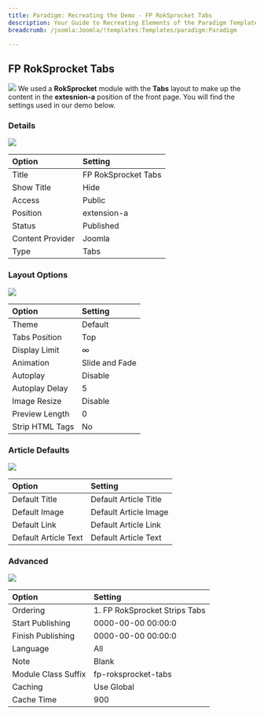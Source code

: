 ```yaml
---
title: Paradigm: Recreating the Demo - FP RokSprocket Tabs
description: Your Guide to Recreating Elements of the Paradigm Template for Joomla
breadcrumb: /joomla:Joomla/!templates:Templates/paradigm:Paradigm

---
```


FP RokSprocket Tabs
-----
![][tabs1]
We used a **RokSprocket** module with the **Tabs** layout to make up the content in the **extesnion-a** position of the front page. You will find the settings used in our demo below.

### Details
![][tabs2]

| Option | Setting |
|:------|:-------|
| Title | FP RokSprocket Tabs |
| Show Title | Hide |
| Access | Public |
| Position | extension-a |
| Status | Published |
| Content Provider | Joomla |
| Type | Tabs |

### Layout Options
![][tabs3]

| Option | Setting |
|:------|:-------|
| Theme | Default |
| Tabs Position | Top |
| Display Limit | ∞ |
| Animation | Slide and Fade |
| Autoplay | Disable |
| Autoplay Delay | 5 |
| Image Resize | Disable |
| Preview Length | 0 |
| Strip HTML Tags | No |

### Article Defaults
![][tabs4]

| Option | Setting |
|:------|:-------|
| Default Title | Default Article Title |
| Default Image | Default Article Image|
| Default Link | Default Article Link |
| Default Article Text | Default Article Text |

### Advanced
![][tabs5]

| Option | Setting |
|:------|:-------|
| Ordering | 1. FP RokSprocket Strips Tabs |
| Start Publishing | 0000-00-00 00:00:0 |
| Finish Publishing | 0000-00-00 00:00:0 |
| Language | All |
| Note | Blank |
| Module Class Suffix | fp-roksprocket-tabs |
| Caching | Use Global |
| Cache Time | 900 |

[tabs1]: assets/tabs_1.jpeg
[tabs2]: assets/tabs_2.jpeg
[tabs3]: assets/tabs_3.jpeg
[tabs4]: assets/tabs_4.jpeg
[tabs5]: assets/tabs_5.jpeg